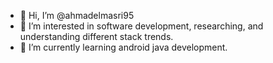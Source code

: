 - 👋 Hi, I’m @ahmadelmasri95
- 👀 I’m interested in software development, researching, and understanding different stack trends.
- 🌱 I’m currently learning android java development.

<!---
ahmadelmasri95/ahmadelmasri95 is a ✨ special ✨ repository because its `README.md` (this file) appears on your GitHub profile.
You can click the Preview link to take a look at your changes.
--->
